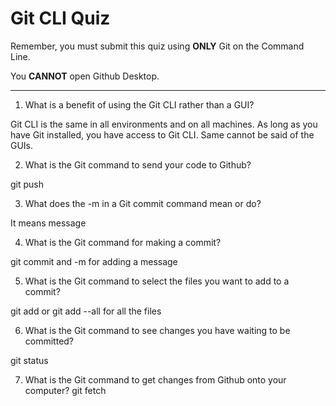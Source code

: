 # Git CLI Quiz

Remember, you must submit this quiz using __ONLY__ Git on the Command Line.

You __CANNOT__ open Github Desktop.

---

1. What is a benefit of using the Git CLI rather than a GUI?

 Git CLI is the same in all environments and on all machines. As long as you have Git installed, you have access to Git CLI. Same cannot be said of the GUIs. 

2. What is the Git command to send your code to Github?

 git push 

3. What does the -m in a Git commit command mean or do?

 It means message

4. What is the Git command for making a commit?

 git commit and -m for adding a message
 
5. What is the Git command to select the files you want to add to a commit?

 git add <fileName> or git add --all for all the files

6. What is the Git command to see changes you have waiting to be committed?

 git status

7. What is the Git command to get changes from Github onto your computer?
 git fetch

